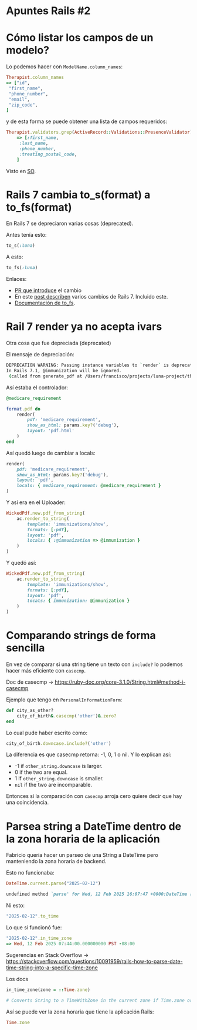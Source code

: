 # Apuntes Rails #2

# Cómo listar los campos de un modelo?

Lo podemos hacer con `ModelName.column_names`:
```ruby
Therapist.column_names
=> ["id",
 "first_name",
 "phone_number",
 "email",
 "zip_code",
]
```

y de esta forma se puede obtener una lista de campos requeridos:
```ruby
Therapist.validators.grep(ActiveRecord::Validations::PresenceValidator).flat_map(&:attributes)
    => [:first_name,
     :last_name,
     :phone_number,
     :treating_postal_code,
    ]
```

Visto en [SO](https://stackoverflow.com/a/58612420/1407371).

# Rails 7 cambia to_s(format) a to_fs(format)

En Rails 7 se depreciaron varias cosas (deprecated).

Antes tenía esto:
```ruby
to_s(:luna)
```

A esto:
```ruby
to_fs(:luna)
```

Enlaces:

- [PR que introduce](https://github.com/rails/rails/pull/43772) el cambio
- En este [post describen](https://hayford.dev/this-week-in-rails-wrapped-an-overview-of-rails-7-1-features-part-i/#09-to_fsformat-replaced-to_sformat) varios cambios de Rails 7. Incluido este.
- [Documentación de to_fs](https://api.rubyonrails.org/classes/DateTime.html#method-i-to_formatted_s).

# Rail 7 render ya no acepta ivars

Otra cosa que fue depreciada (deprecated)

El mensaje de depreciación:
```bash
DEPRECATION WARNING: Passing instance variables to `render` is deprecated.
In Rails 7.1, @immunization will be ignored.
 (called from generate_pdf at /Users/francisco/projects/luna-project/therapist-credentialing-backend/app/uploaders/tuberculosis_screening_pdf_uploader.rb:33)
```

Así estaba el controlador:
```ruby
@medicare_requirement

format.pdf do
	render(
		pdf: 'medicare_requirement',
		show_as_html: params.key?('debug'),
		layout: 'pdf.html'
	)
end
```

Así quedó luego de cambiar a locals:
```ruby
render(
	pdf: 'medicare_requirement',
	show_as_html: params.key?('debug'),
	layout: 'pdf',
	locals: { medicare_requirement: @medicare_requirement }
)
```

Y así era en el Uploader:
```ruby
WickedPdf.new.pdf_from_string(
	ac.render_to_string(
		template: 'immunizations/show',
		formats: [:pdf],
		layout: 'pdf',
		locals: { :@immunization => @immunization }
	)
)
```

Y quedó así:
```ruby
WickedPdf.new.pdf_from_string(
	ac.render_to_string(
		template: 'immunizations/show',
		formats: [:pdf],
		layout: 'pdf',
		locals: { immunization: @immunization }
	)
)
```


# Comparando strings de forma sencilla

En vez de comparar si una string tiene un texto con `include?` lo podemos hacer más eficiente con `casecmp`.

Doc de casecmp → https://ruby-doc.org/core-3.1.0/String.html#method-i-casecmp

Ejemplo que tengo en `PersonalInformationForm`:
```ruby
def city_as_other?
	city_of_birth&.casecmp('other')&.zero?
end
```

Lo cual pude haber escrito como:
```ruby
city_of_birth.downcase.include?('other')
```

La diferencia es que casecmp retorna: -1, 0, 1 o nil. Y lo explican así:

- -1 if `other_string.downcase` is larger.
- 0 if the two are equal.
- 1 if `other_string.downcase` is smaller.
- `nil` if the two are incomparable.

Entonces sí la comparación con `casecmp` arroja cero quiere decir que hay una coincidencia.

# Parsea string a DateTime dentro de la zona horaria de la aplicación

Fabricio quería hacer un parseo de una String a DateTime pero manteniendo la zona horaria de backend.

Esto no funcionaba:
```ruby
DateTime.current.parse("2025-02-12")

undefined method `parse' for Wed, 12 Feb 2025 16:07:47 +0000:DateTime (NoMethodError)
```

Ni esto:
```ruby
"2025-02-12".to_time
```

Lo que sí funcionó fue:
```ruby
"2025-02-12".in_time_zone
=> Wed, 12 Feb 2025 07:44:00.000000000 PST -08:00
```

Sugerencias en Stack Overflow -> https://stackoverflow.com/questions/10091959/rails-how-to-parse-date-time-string-into-a-specific-time-zone

Los docs

```ruby
in_time_zone(zone = ::Time.zone)

# Converts String to a TimeWithZone in the current zone if Time.zone or Time.zone_default is set, otherwise converts String to a Time via String#to_time
```

Así se puede ver la zona horaria que tiene la aplicación Rails:
```ruby
Time.zone
```